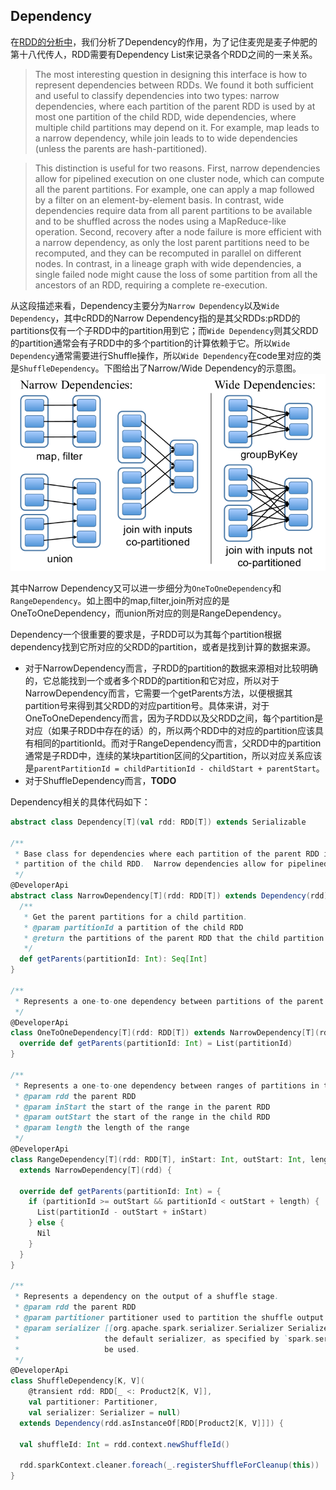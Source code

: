 Dependency
----------

在[RDD的分析中](./4.RDD.md)，我们分析了Dependency的作用，为了记住麦兜是麦子仲肥的第十八代传人，RDD需要有Dependency List来记录各个RDD之间的一来关系。

> The most interesting question in designing this interface is how to represent dependencies between RDDs. We found it both sufficient and useful to classify dependencies into two types: narrow dependencies, where each partition of the parent RDD is used by at most one partition of the child RDD, wide dependencies, where multiple child partitions may depend on it. For example, map leads to a narrow dependency, while join leads to to wide dependencies (unless the parents are hash-partitioned).

> This distinction is useful for two reasons. First, narrow dependencies allow for pipelined execution on one cluster node, which can compute all the parent partitions. For example, one can apply a map followed by a filter on an element-by-element basis. In contrast, wide dependencies require data from all parent partitions to be available and to be shuffled across the nodes using a MapReduce-like operation. Second, recovery after a node failure is more efficient with a narrow dependency, as only the lost parent partitions need to be recomputed, and they can be recomputed in parallel on different nodes. In contrast, in a lineage graph with wide dependencies, a single failed node might cause the loss of some partition from all the ancestors of an RDD, requiring a complete re-execution.

从这段描述来看，Dependency主要分为`Narrow Dependency`以及`Wide Dependency`，其中cRDD的Narrow Dependency指的是其父RDDs:pRDD的partitions仅有一个子RDD中的partition用到它；而`Wide Dependency`则其父RDD的partition通常会有子RDD中的多个partition的计算依赖于它。所以`Wide Dependency`通常需要进行Shuffle操作，所以`Wide Dependency`在code里对应的类是`ShuffleDependency`。下图给出了Narrow/Wide Dependency的示意图。
![Examples of narrow and wide dependencies. Each box is an RDD, with partitions shown as shaded rectangles.](./img/Dependency.png)

其中Narrow Dependency又可以进一步细分为`OneToOneDependency`和`RangeDependency`。如上图中的map,filter,join所对应的是OneToOneDependency，而union所对应的则是RangeDependency。

Dependency一个很重要的要求是，子RDD可以为其每个partition根据dependency找到它所对应的父RDD的partition，或者是找到计算的数据来源。

* 对于NarrowDependency而言，子RDD的partition的数据来源相对比较明确的，它总能找到一个或者多个RDD的partition和它对应，所以对于NarrowDependency而言，它需要一个getParents方法，以便根据其partition号来得到其父RDD的对应partition号。具体来讲，对于OneToOneDependency而言，因为子RDD以及父RDD之间，每个partition是对应（如果子RDD中存在的话）的，所以两个RDD中的对应的partition应该具有相同的partitionId。而对于RangeDependency而言，父RDD中的partition通常是子RDD中，连续的某块partition区间的父partition，所以对应关系应该是`parentPartitionId = childPartitionId - childStart + parentStart`。
* 对于ShuffleDependency而言，**TODO**

Dependency相关的具体代码如下：
``` scala
abstract class Dependency[T](val rdd: RDD[T]) extends Serializable

/**
 * Base class for dependencies where each partition of the parent RDD is used by at most one
 * partition of the child RDD.  Narrow dependencies allow for pipelined execution.
 */
@DeveloperApi
abstract class NarrowDependency[T](rdd: RDD[T]) extends Dependency(rdd) {
  /**
   * Get the parent partitions for a child partition.
   * @param partitionId a partition of the child RDD
   * @return the partitions of the parent RDD that the child partition depends upon
   */
  def getParents(partitionId: Int): Seq[Int]
}

/**
 * Represents a one-to-one dependency between partitions of the parent and child RDDs.
 */
@DeveloperApi
class OneToOneDependency[T](rdd: RDD[T]) extends NarrowDependency[T](rdd) {
  override def getParents(partitionId: Int) = List(partitionId)
}

/**
 * Represents a one-to-one dependency between ranges of partitions in the parent and child RDDs.
 * @param rdd the parent RDD
 * @param inStart the start of the range in the parent RDD
 * @param outStart the start of the range in the child RDD
 * @param length the length of the range
 */
@DeveloperApi
class RangeDependency[T](rdd: RDD[T], inStart: Int, outStart: Int, length: Int)
  extends NarrowDependency[T](rdd) {

  override def getParents(partitionId: Int) = {
    if (partitionId >= outStart && partitionId < outStart + length) {
      List(partitionId - outStart + inStart)
    } else {
      Nil
    }
  }
}

/**
 * Represents a dependency on the output of a shuffle stage.
 * @param rdd the parent RDD
 * @param partitioner partitioner used to partition the shuffle output
 * @param serializer [[org.apache.spark.serializer.Serializer Serializer]] to use. If set to null,
 *                   the default serializer, as specified by `spark.serializer` config option, will
 *                   be used.
 */
@DeveloperApi
class ShuffleDependency[K, V](
    @transient rdd: RDD[_ <: Product2[K, V]],
    val partitioner: Partitioner,
    val serializer: Serializer = null)
  extends Dependency(rdd.asInstanceOf[RDD[Product2[K, V]]]) {

  val shuffleId: Int = rdd.context.newShuffleId()

  rdd.sparkContext.cleaner.foreach(_.registerShuffleForCleanup(this))
}
```



